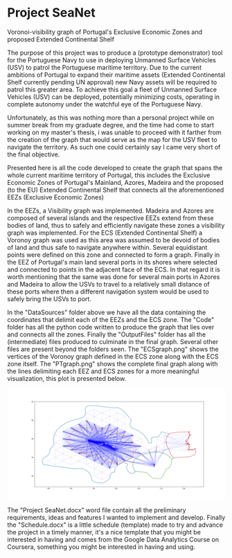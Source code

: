 # Project SeaNet
Voronoi-visibility graph of Portugal's Exclusive Economic Zones and proposed Extended Continental Shelf

The purpose of this project was to produce a (prototype demonstrator) tool for the Portuguese Navy to use in deploying Unmanned Surface Vehicles (USV) to patrol the Portuguese maritime territory. Due to the current ambitions of Portugal to expand their maritime assets (Extended Continental Shelf currently pending UN approval) new Navy assets will be required to patrol this greater area. To achieve this goal a fleet of Unmanned Surface Vehicles (USV) can be deployed, potentially minimizing costs, operating in complete autonomy under the watchful eye of the Portuguese Navy.

Unfortunately, as this was nothing more than a personal project while on summer break from my graduate degree, and the time had come to start working on my master's thesis, i was unable to proceed with it farther from the creation of the graph that would serve as the map for the USV fleet to navigate the territory. As such one could certainly say I came very short of the final objective.

Presented here is all the code developed to create the graph that spans the whole current maritime territory of Portugal, this includes the Exclusive Economic Zones of Portugal's Mainland, Azores, Madeira and the proposed (to the EU) Extended Continental Shelf that connects all the aforementioned EEZs (Exclusive Economic  Zones)

In the EEZs, a Visibility graph was implemented. Madeira and Azores are composed of several islands and the respective EEZs extend from these bodies of land, thus to safely and efficiently navigate these zones a visibility graph was implemented. For the ECS (Extended Continental Shelf) a Voronoy graph was used as this area was assumed to be devoid of bodies of land and thus safe to navigate anywhere within. Several equidistant points were defined on this zone and connected to form a graph. Finally in the EEZ of Portugal's main land several ports in its shores where selected and connected to points in the adjacent face of the ECS. In that regard it is worth mentioning that the same was done for several main ports in Azores and Madeira to allow the USVs to travel to a relatively small distance of these ports where then a different navigation system would be used to safely bring the USVs to port.

In the "DataSources" folder above we have all the data containing the coordinates that delimit each of the EEZs and the ECS zone. The "Code" folder has all the python code written to produce the graph that lies over and connects all the zones. Finally the "OutputFiles" folder has all the (intermediate) files produced to culminate in the final graph.
Several other files are present beyond the folders seen. The "ECSgraph.png" shows the vertices of the Voronoy graph defined in the ECS zone along with the ECS zone itself. The "PTgraph.png" shows the complete final graph along with the lines delimiting each EEZ and ECS zones for a more meaningful visualization, this plot is presented below.

![Screenshot](PTgraph.png)

The "Project SeaNet.docx" word file contain all the preliminary requirements, ideas and features I wanted to implement and develop. Finally the "Schedule.docx" is a little schedule (template) made to try and advance the project in a timely manner, it's a nice template that you might be interested in having and comes from the Google Data Analytics Course on Coursera, something you might be interested in having and using.
